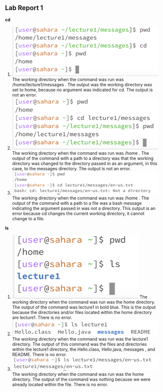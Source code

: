 ## Lab Report 1

**cd**
1. ![Image](cdNoArgs.png) The working directory when the command was run was /home/lecture1/messages . The output was the working directory was set to home, because no argument was indicated for cd. The output is not an error.
2. ![Image](cdToDirectory.png) The working directory when the command was run was /home . The output of the command with a path to a directory was that the working directory was changed to the directory passed in as an argument, in this case, to the messages directory. The output is not an error.
3. ![Image](cdToFile.png) The working directory when the command was run was /home . The output of the command with a path to a file was a bash message indicating the argument passed in was not a directory. This output is an error because cd changes the current working directory, it cannot change to a file.

**ls**
1. ![Image](lsNoArgs.png) The working directory when the command was run was the home directory. The output of the command was lecture1 in bold blue. This is the output because the directories and/or files located within the home directory are lecture1. There is no error.
2. ![Image](lsToDirectory.png) The working directory when the command was run was the lecture1 directory. The output of this command was the files and directories within the lecture1 directory, the Hello.class, Hello.java, messages , and README. There is no error.
3. ![Image](lsToFIle.png) The working directory when the command was run was the home directory. The output of the command was nothing because we were already located within the file. There is no error.
